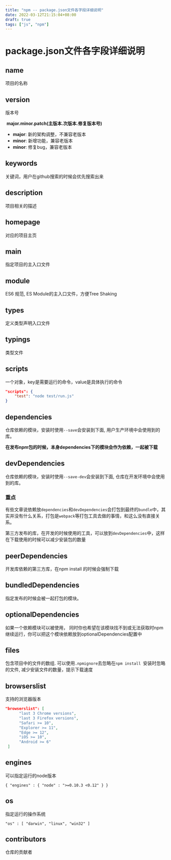 ```yaml
---
title: "npm -- package.json文件各字段详细说明"
date: 2022-03-12T21:15:04+08:00
draft: true
tags: ["js", "npm"]
---
```


# package.json文件各字段详细说明

## name

项目的名称


## version

版本号

​	**major.minor.patch(主版本.次版本.修复版本号)**

- **major**: 新的架构调整，不兼容老版本
- **minor**:  新增功能，兼容老版本
-  **minor**:  修复bug，兼容老版本



## keywords

关键词，用户在github搜索的时候会优先搜索出来



## description

项目相关的描述



## homepage

对应的项目主页



## main

指定项目的主入口文件



## module

ES6 规范, ES Module的主入口文件，方便Tree Shaking



## types

定义类型声明入口文件



## typings

类型文件



## scripts

一个对象，key是需要运行的命令，value是具体执行的命令

```json
"scripts": {
    "test": "node test/run.js"
}
```



## dependencies

仓库依赖的模块，安装时使用`--save`会安装到下面, 用户生产环境中会使用到的库。

**在发布npm包的时候，本身dependencies下的模块会作为依赖，一起被下载**



## devDependencies

仓库依赖的模块，安装时使用`--save-dev`会安装到下面,  仓库在开发环境中会使用到的库。

### **重点**

有些文章说依赖放`dependencies`和`devDependencies`会打包到最终的`bundle`中，其实并没有什么关系，打包是`webpack`等打包工具去做的事情，和这么没有直接关系。

第三方发布的库，在开发的时候使用的工具，可以放到`devDependencies`中，这样在下载使用的时候可以减少安装包的数量



## peerDependencies

开发库依赖的第三方库，在npm install 的时候会强制下载



## bundledDependencies

指定发布的时候会被一起打包的模块。



## optionalDependencies

如果一个依赖模块可以被使用， 同时你也希望在该模块找不到或无法获取时npm继续运行，你可以把这个模块依赖放到optionalDependencies配置中



## files

包含项目中的文件的数组. 可以使用`.npmignore`去忽略在`npm install `安装时忽略的文件, 减少安装文件的数量，提示下载速度



## browserslist

支持的浏览器版本

```json
"browserslist": [
      "last 3 Chrome versions",
      "last 3 Firefox versions",
      "Safari >= 10",
      "Explorer >= 11",
      "Edge >= 12",
      "iOS >= 10",
      "Android >= 6"
 ]
```



## engines

可以指定运行的node版本

`{ "engines" : { "node" : ">=0.10.3 <0.12" } }`



## os

指定运行的操作系统

`"os" : [ "darwin", "linux", "win32" ]`



## contributors

仓库的贡献者

### 